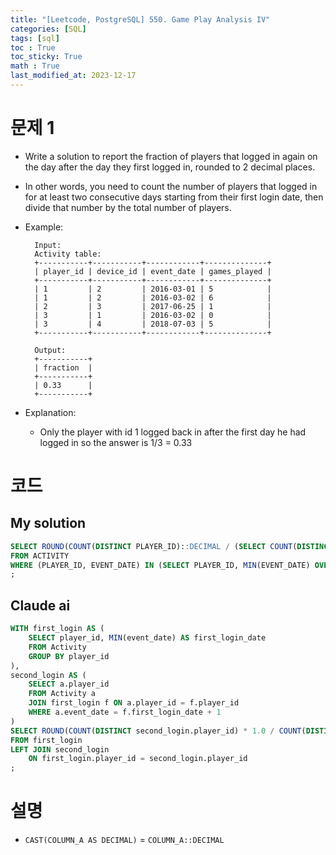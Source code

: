 ```yaml
---
title: "[Leetcode, PostgreSQL] 550. Game Play Analysis IV"
categories: [SQL]
tags: [sql]
toc : True
toc_sticky: True
math : True
last_modified_at: 2023-12-17
---
```


# 문제 1
- Write a solution to report the fraction of players that logged in again on the day after the day they first logged in, rounded to 2 decimal places. 
- In other words, you need to count the number of players that logged in for at least two consecutive days starting from their first login date, then divide that number by the total number of players.

- Example:

        Input: 
        Activity table:
        +-----------+-----------+------------+--------------+
        | player_id | device_id | event_date | games_played |
        +-----------+-----------+------------+--------------+
        | 1         | 2         | 2016-03-01 | 5            |
        | 1         | 2         | 2016-03-02 | 6            |
        | 2         | 3         | 2017-06-25 | 1            |
        | 3         | 1         | 2016-03-02 | 0            |
        | 3         | 4         | 2018-07-03 | 5            |
        +-----------+-----------+------------+--------------+

        Output: 
        +-----------+
        | fraction  |
        +-----------+
        | 0.33      |
        +-----------+

- Explanation: 

  - Only the player with id 1 logged back in after the first day he had logged in so the answer is 1/3 = 0.33


# 코드
## My solution

```sql
SELECT ROUND(COUNT(DISTINCT PLAYER_ID)::DECIMAL / (SELECT COUNT(DISTINCT PLAYER_ID) FROM ACTIVITY), 2) AS FRACTION
FROM ACTIVITY
WHERE (PLAYER_ID, EVENT_DATE) IN (SELECT PLAYER_ID, MIN(EVENT_DATE) OVER (PARTITION BY PLAYER_ID) + 1 FROM ACTIVITY)
;
```

## Claude ai

```sql
WITH first_login AS (
    SELECT player_id, MIN(event_date) AS first_login_date
    FROM Activity
    GROUP BY player_id
),
second_login AS (
    SELECT a.player_id
    FROM Activity a 
    JOIN first_login f ON a.player_id = f.player_id
    WHERE a.event_date = f.first_login_date + 1
)
SELECT ROUND(COUNT(DISTINCT second_login.player_id) * 1.0 / COUNT(DISTINCT first_login.player_id), 2) AS fraction
FROM first_login
LEFT JOIN second_login
    ON first_login.player_id = second_login.player_id
;
```

# 설명
- `CAST(COLUMN_A AS DECIMAL)` = `COLUMN_A::DECIMAL`